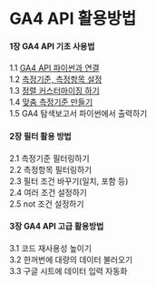 # GA4 API 활용방법

#### 1장 GA4 API 기초 사용법
1.1 [GA4 API 파이썬과 연결<br>](https://github.com/kunyoungkim/ga4-api/blob/main/ga4_api_basic.ipynb)
1.2 [측정기준, 측정항목 설정<br>](https://github.com/kunyoungkim/ga4-api/blob/main/ga4_demention_metric.ipynb)
1.3 [정렬 커스터마이징 하기<br>](https://github.com/kunyoungkim/ga4-api/blob/main/ga4_orderby.ipynb)
1.4 [맞춤 측정기준 만들기<br>](https://github.com/kunyoungkim/ga4-api/blob/main/ga4_custom_demention.ipynb)
1.5 GA4 탐색보고서 파이썬에서 출력하기<br>

#### 2장 필터 활용 방법
2.1 측정기준 필터링하기<br>
2.2 측정항목 필터링하기<br>
2.3 필터 조건 바꾸기(일치, 포함 등)<br>
2.4 여러 조건 설정하기<br>
2.5 not 조건 설정하기<br>

#### 3장 GA4 API 고급 활용방법
3.1 코드 재사용성 높이기 <br>
3.2 한꺼번에 대량의 데이터 불러오기<br>
3.3 구글 시트에 데이터 입력 자동화

